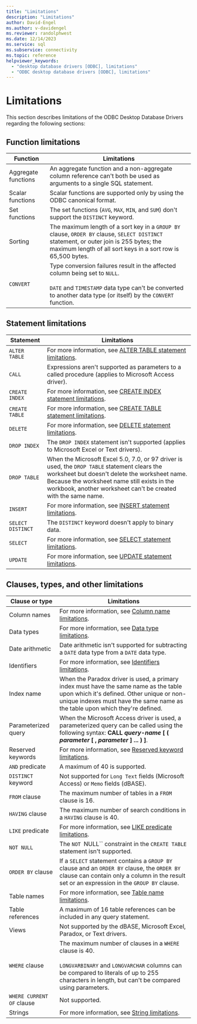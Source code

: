 ```yaml
---
title: "Limitations"
description: "Limitations"
author: David-Engel
ms.author: v-davidengel
ms.reviewer: randolphwest
ms.date: 12/14/2023
ms.service: sql
ms.subservice: connectivity
ms.topic: reference
helpviewer_keywords:
  - "desktop database drivers [ODBC], limitations"
  - "ODBC desktop database drivers [ODBC], limitations"
---
```

# Limitations

This section describes limitations of the ODBC Desktop Database Drivers regarding the following sections:

## Function limitations

| Function | Limitations |
| --- | --- |
| Aggregate functions | An aggregate function and a non-aggregate column reference can't both be used as arguments to a single SQL statement. |
| Scalar functions | Scalar functions are supported only by using the ODBC canonical format. |
| Set functions | The set functions (`AVG`, `MAX`, `MIN`, and `SUM`) don't support the `DISTINCT` keyword. |
| Sorting | The maximum length of a sort key in a `GROUP BY` clause, `ORDER BY` clause, `SELECT DISTINCT` statement, or outer join is 255 bytes; the maximum length of all sort keys in a sort row is 65,500 bytes. |
| `CONVERT` | Type conversion failures result in the affected column being set to `NULL`.<br /><br />`DATE` and `TIMESTAMP` data type can't be converted to another data type (or itself) by the `CONVERT` function. |

## Statement limitations

| Statement | Limitations |
| --- | --- |
| `ALTER TABLE` | For more information, see [ALTER TABLE statement limitations](alter-table-statement-limitations.md). |
| `CALL` | Expressions aren't supported as parameters to a called procedure (applies to Microsoft Access driver). |
| `CREATE INDEX` | For more information, see [CREATE INDEX statement limitations](create-index-statement-limitations.md). |
| `CREATE TABLE` | For more information, see [CREATE TABLE statement limitations](create-table-statement-limitations.md). |
| `DELETE` | For more information, see [DELETE statement limitations](delete-statement-limitations.md). |
| `DROP INDEX` | The `DROP INDEX` statement isn't supported (applies to Microsoft Excel or Text drivers). |
| `DROP TABLE` | When the Microsoft Excel 5.0, 7.0, or 97 driver is used, the `DROP TABLE` statement clears the worksheet but doesn't delete the worksheet name. Because the worksheet name still exists in the workbook, another worksheet can't be created with the same name. |
| `INSERT` | For more information, see [INSERT statement limitations](insert-statement-limitations.md). |
| `SELECT DISTINCT` | The `DISTINCT` keyword doesn't apply to binary data. |
| `SELECT` | For more information, see [SELECT statement limitations](select-statement-limitations.md). |
| `UPDATE` | For more information, see [UPDATE statement limitations](update-statement-limitations.md). |

## Clauses, types, and other limitations

| Clause or type | Limitations |
| --- | --- |
| Column names | For more information, see [Column name limitations](column-name-limitations.md). |
| Data types | For more information, see [Data type limitations](data-type-limitations.md). |
| Date arithmetic | Date arithmetic isn't supported for subtracting a `DATE` data type from a `DATE` data type. |
| Identifiers | For more information, see [Identifiers limitations](identifiers-limitations.md). |
| Index name | When the Paradox driver is used, a primary index must have the same name as the table upon which it's defined. Other unique or non-unique indexes must have the same name as the table upon which they're defined. |
| Parameterized query | When the Microsoft Access driver is used, a parameterized query can be called using the following syntax: **CALL *query-name* [ ( *parameter* [ , *parameter* ] ... ) ]**. |
| Reserved keywords | For more information, see [Reserved keyword limitations](reserved-word-limitations.md). |
| `AND` predicate | A maximum of 40 is supported. |
| `DISTINCT` keyword | Not supported for `Long Text` fields (Microsoft Access) or `Memo` fields (dBASE). |
| `FROM` clause | The maximum number of tables in a `FROM` clause is 16. |
| `HAVING` clause | The maximum number of search conditions in a `HAVING` clause is 40. |
| `LIKE` predicate | For more information, see [LIKE predicate limitations](like-predicate-limitations.md). |
| `NOT NULL` | The `NOT `NULL`` constraint in the `CREATE TABLE` statement isn't supported. |
| `ORDER BY` clause | If a `SELECT` statement contains a `GROUP BY` clause and an `ORDER BY` clause, the `ORDER BY` clause can contain only a column in the result set or an expression in the `GROUP BY` clause. |
| Table names | For more information, see [Table name limitations](table-name-limitations.md). |
| Table references | A maximum of 16 table references can be included in any query statement. |
| Views | Not supported by the dBASE, Microsoft Excel, Paradox, or Text drivers. |
| `WHERE` clause | The maximum number of clauses in a `WHERE` clause is 40.<br /><br />`LONGVARBINARY` and `LONGVARCHAR` columns can be compared to literals of up to 255 characters in length, but can't be compared using parameters. |
| `WHERE CURRENT OF` clause | Not supported. |
| Strings | For more information, see [String limitations](string-limitations.md). |
